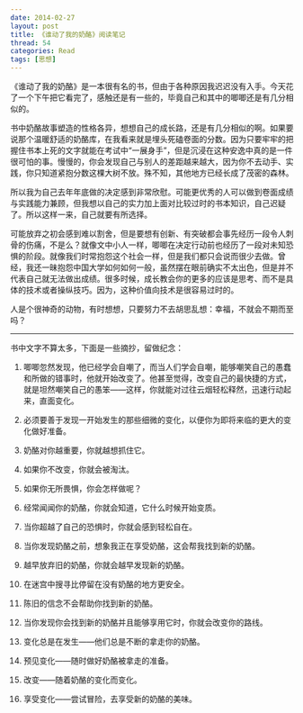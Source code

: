 ```yaml
---
date: 2014-02-27
layout: post
title: 《谁动了我的奶酪》阅读笔记
thread: 54
categories: Read
tags: [思想]
---
```


《谁动了我的奶酪》是一本很有名的书，但由于各种原因我迟迟没有入手。今天花了一个下午把它看完了，感触还是有一些的，毕竟自己和其中的唧唧还是有几分相似的。

书中奶酪故事塑造的性格各异，想想自己的成长路，还是有几分相似的啊。如果要说那个温暖舒适的奶酪库，在我看来就是埋头死磕卷面的分数。因为只要牢牢的把握住书本上死的文字就能在考试中“一展身手”，但是沉浸在这种安逸中真的是一件很可怕的事。慢慢的，你会发现自己与别人的差距越来越大，因为你不去动手、实践，你只知道紧抱分数这棵大树不放。殊不知，其他地方已经长成了茂密的森林。

所以我为自己去年年底做的决定感到非常欣慰。可能更优秀的人可以做到卷面成绩与实践能力兼顾，但我想以自己的实力加上面对比较过时的书本知识，自己迟疑了。所以这样一来，自己就要有所选择。

可能放弃之初会感到难以割舍，但是要想有创新、有突破都会事先经历一段令人刺骨的伤痛，不是么？就像文中小人一样，唧唧在决定行动前也经历了一段对未知恐惧的阶段。就像我们时常抱怨这个社会一样，但是我们都只会说而很少去做。曾经，我还一昧抱怨中国大学如何如何一般，虽然摆在眼前确实不太出色，但是并不代表自己就无法做出成绩。很多时候，成长教会你的更多的应该是思考、而不是具体的技术或者操纵技巧。因为，这种价值向技术是很容易过时的。

人是个很神奇的动物，有时想想，只要努力不去胡思乱想：幸福，不就会不期而至吗？

----------

书中文字不算太多，下面是一些摘抄，留做纪念：

1. 唧唧忽然发现，他已经学会自嘲了，而当人们学会自嘲，能够嘲笑自己的愚蠢和所做的错事时，他就开始改变了。他甚至觉得，改变自己的最快捷的方式，就是坦然嘲笑自己的愚笨——这样，你就能对过往云烟轻松释然，迅速行动起来，直面变化。

2. 必须要善于发现一开始发生的那些细微的变化，以便你为即将来临的更大的变化做好准备。

3. 奶酪对你越重要，你就越想抓住它。

4. 如果你不改变，你就会被淘汰。

5. 如果你无所畏惧，你会怎样做呢？

6. 经常闻闻你的奶酪，你就会知道，它什么时候开始变质。

7. 当你超越了自己的恐惧时，你就会感到轻松自在。

8. 当你发现奶酪之前，想象我正在享受奶酪，这会帮我找到新的奶酪。

9. 越早放弃旧的奶酪，你就会越早发现新的奶酪。

10. 在迷宫中搜寻比停留在没有奶酪的地方更安全。

11. 陈旧的信念不会帮助你找到新的奶酪。

12. 当你发现你会找到新的奶酪并且能够享用它时，你就会改变你的路线。

13. 变化总是在发生——他们总是不断的拿走你的奶酪。

14. 预见变化——随时做好奶酪被拿走的准备。

15. 改变——随着奶酪的变化而变化。

16. 享受变化——尝试冒险，去享受新的奶酪的美味。